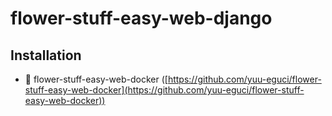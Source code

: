flower-stuff-easy-web-django
===

## Installation

- 🐳 flower-stuff-easy-web-docker ([https://github.com/yuu-eguci/flower-stuff-easy-web-docker](https://github.com/yuu-eguci/flower-stuff-easy-web-docker))
